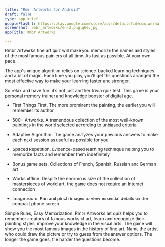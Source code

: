```yaml
---
title: "Rmbr Artworks for Android"
draft: false
type: app_brief
googlePlayUrl: https://play.google.com/store/apps/details?id=com.werhal.rmbrart
screenshot: rmbr_artworks/en-2.png.q60.jpg
appTitle: Rmbr Artworks

---
```


Rmbr Artworks fine art quiz will make you memorize the names and styles of the most famous painters of all time. As fast as possible. At your own pace.

The app's unique algorithm relies on science-backed learning techniques and a bit of magic. Each time you play, you'll get the questions arranged the most effective way to make your learning faster and stronger.

So relax and have fun: it's not just another trivia quiz test. This game is your personal memory trainer and knowledge booster of digital age.


<!-- section break -->

- First Things First. The more prominent the painting, the earlier you will remember its author

- 500+ Artworks. A tremendous collection of the most well-known paintings in the world selected according to unbiased criteria

- Adaptive Algorithm. The game analyzes your previous answers to make each next session as useful as possible for you

- Spaced Repetition. Evidence-based learning technique helping you to memorize facts and remember them indefinitely

- Bonus game sets. Collections of French, Spanish, Russian and German art

- Works offline. Despite the enormous size of the collection of masterpieces of world art, the game does not require an Internet connection

- Image zoom. Pan and pinch images to view essential details on the compact phone screen

Simple Rules, Easy Memorization. Rmbr Artworks art quiz helps you to remember creators of famous works of art, learn and recognize their painting styles, improve your knowledge in the visual arts. The game will show you the most famous images in the history of fine art. Name the artist who could draw the picture or try to guess from the answer options. The longer the game goes, the harder the questions become.
